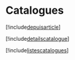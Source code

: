 # Catalogues

[!include[depuisarticle](catalogues.depuisarticle.autogen.md)]

[!include[detailscatalogue](catalogues.detailscatalogue.autogen.md)]

[!include[listescatalogues](catalogues.listescatalogues.autogen.md)]










